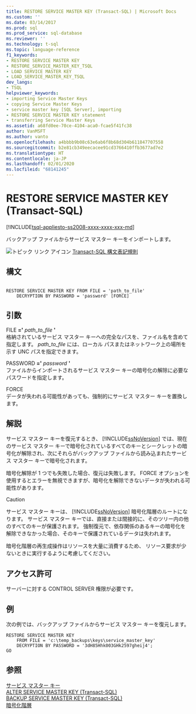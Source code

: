 ```yaml
---
title: RESTORE SERVICE MASTER KEY (Transact-SQL) | Microsoft Docs
ms.custom: ''
ms.date: 03/14/2017
ms.prod: sql
ms.prod_service: sql-database
ms.reviewer: ''
ms.technology: t-sql
ms.topic: language-reference
f1_keywords:
- RESTORE SERVICE MASTER KEY
- RESTORE_SERVICE_MASTER_KEY_TSQL
- LOAD SERVICE MASTER KEY
- LOAD_SERVICE_MASTER_KEY_TSQL
dev_langs:
- TSQL
helpviewer_keywords:
- importing Service Master Keys
- copying Service Master Keys
- service master key [SQL Server], importing
- RESTORE SERVICE MASTER KEY statement
- transferring Service Master Keys
ms.assetid: a68fd0ee-70ce-4104-aca0-fcae5f41fc38
author: VanMSFT
ms.author: vanto
ms.openlocfilehash: a4bbbb9b08c63e6ab6f8b68d304b611847707558
ms.sourcegitcommit: b2e81cb349eecacee91cd3766410ffb3677ad7e2
ms.translationtype: HT
ms.contentlocale: ja-JP
ms.lasthandoff: 02/01/2020
ms.locfileid: "68141245"
---
```

# <a name="restore-service-master-key-transact-sql"></a>RESTORE SERVICE MASTER KEY (Transact-SQL)
[!INCLUDE[tsql-appliesto-ss2008-xxxx-xxxx-xxx-md](../../includes/tsql-appliesto-ss2008-xxxx-xxxx-xxx-md.md)]

  バックアップ ファイルからサービス マスター キーをインポートします。  
  
 ![トピック リンク アイコン](../../database-engine/configure-windows/media/topic-link.gif "トピック リンク アイコン") [Transact-SQL 構文表記規則](../../t-sql/language-elements/transact-sql-syntax-conventions-transact-sql.md)  
  
## <a name="syntax"></a>構文  
  
```  
  
RESTORE SERVICE MASTER KEY FROM FILE = 'path_to_file'   
    DECRYPTION BY PASSWORD = 'password' [FORCE]  
```  
  
## <a name="arguments"></a>引数  
 FILE **='** _path\_to\_file_ **'**  
 格納されているサービス マスター キーへの完全なパスを、ファイル名を含めて指定します。 *path_to_file* には、ローカル パスまたはネットワーク上の場所を示す UNC パスを指定できます。  
  
 PASSWORD **='** _password_ **'**  
 ファイルからインポートされるサービス マスター キーの暗号化の解除に必要なパスワードを指定します。  
  
 FORCE  
 データが失われる可能性があっても、強制的にサービス マスター キーを置換します。  
  
## <a name="remarks"></a>解説  
 サービス マスター キーを復元するとき、 [!INCLUDE[ssNoVersion](../../includes/ssnoversion-md.md)] では、現在のサービス マスター キーで暗号化されているすべてのキーとシークレットの暗号化が解除され、次にそれらがバックアップ ファイルから読み込まれたサービス マスター キーで暗号化されます。  
  
 暗号化解除が 1 つでも失敗した場合、復元は失敗します。 FORCE オプションを使用するとエラーを無視できますが、暗号化を解除できないデータが失われる可能性があります。  
  
> [!CAUTION]  
>  サービス マスター キーは、 [!INCLUDE[ssNoVersion](../../includes/ssnoversion-md.md)] 暗号化階層のルートになります。 サービス マスター キーでは、直接または間接的に、そのツリー内の他のすべてのキーが保護されます。 強制復元で、依存関係のあるキーの暗号化を解除できなかった場合、そのキーで保護されているデータは失われます。  
  
 暗号化階層の再生成操作はリソースを大量に消費するため、 リソース要求が少ないときに実行するように考慮してください。  
  
## <a name="permissions"></a>アクセス許可  
 サーバーに対する CONTROL SERVER 権限が必要です。  
  
## <a name="examples"></a>例  
 次の例では、バックアップ ファイルからサービス マスター キーを復元します。  
  
```  
RESTORE SERVICE MASTER KEY   
    FROM FILE = 'c:\temp_backups\keys\service_master_key'   
    DECRYPTION BY PASSWORD = '3dH85Hhk003GHk2597gheij4';  
GO  
```  
  
## <a name="see-also"></a>参照  
 [サービス マスター キー](../../relational-databases/security/encryption/service-master-key.md)   
 [ALTER SERVICE MASTER KEY &#40;Transact-SQL&#41;](../../t-sql/statements/alter-service-master-key-transact-sql.md)   
 [BACKUP SERVICE MASTER KEY &#40;Transact-SQL&#41;](../../t-sql/statements/backup-service-master-key-transact-sql.md)   
 [暗号化階層](../../relational-databases/security/encryption/encryption-hierarchy.md)